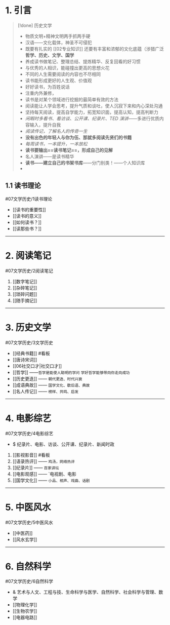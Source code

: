 # 1. 引言 
> [!done] 历史文学
> - 物质文明+精神文明两手抓两手硬
> -  汉语——文化载体，神圣不可侵犯
> - 既要有扎实的 [[02专业知识]] 还要有丰富和浓郁的文化底蕴（涉猎广泛**哲学、历史、文学、国学**
> - 养成读书做笔记、整理总结、提炼精华、反复回看的好习惯
> - 与优秀的人相识，能碰撞出更高的思想火花
> - 不同的人生需要阅读的内容也不尽相同
> - 读书能形成更好的人生观、价值观
> - 好好读书，为百姓说话
> - 注重内外兼修，
> - 读书是对某个领域进行挖掘的最简单有效的方法
> - 阅读能让人学会思考，提升气质和谈吐，使人沉寂下来和内心深处沟通 
> - 坚持每天阅读，提高自学能力，拓宽知识面，提高认知，提高判断力
> - *闲暇时多看书、看访谈、公开课、纪录片、TED 演讲*——多进行优质内容输入，提升自我
> - *阅读传记，了解名人的传奇一生*
> - **没有出色的年轻人与你为伍、那就多阅读先贤们的书籍**
> - *每周读书，一本提升，一本放松*
> - **读书要输出==读书笔记==，形成自己的见解**
> - 名人演讲——是读书精华
> - **读书——建立自己的书架书库**——分门别类！——个人知识库
> - 
## 1.1 读书理论 
#07文学历史/1读书理论
- [[读书的重要性]]
- [[读书的意义]]
- [[如何读书？]]
- [[读那些书？]]

---
# 2. 阅读笔记 
#07文学历史/2阅读笔记
1. [[数字笔记]]
2. [[杂碎笔记]]
3. [[琐碎问题]]
4. [[随手摘记]]

---
# 3.  历史文学 
#07文学历史/3文学历史 
- [[经典书籍]] #看板 
- [[唐诗宋词]]
- [[06社交口才|社交口才]]
- [[哲学]] ——`哲学是能使人聪明的学问` `学好哲学能够带向你走向成功`
- [[历史更迭]] —— `朝代更迭、时代兴衰`
- [[成语典故]] —— `国学文化、歇后语、典故`
- [[名人传记]] —— `榜样、共鸣、启发`

---
# 4. 电影综艺 
#07文学历史/4电影综艺
- $ 纪录片、电影、访谈、公开课、纪录片、新闻时政
1. [[影视影音]] #看板
2. [[语录热评]] —— `鸡汤，网络热评`
3. [[纪录片]] —— `百家讲坛`
4. [[电影观感]] —— `电视剧、电影
5. [[国学文化]] —— `小品、相声、戏曲、话剧`

---
# 5. 中医风水 
#07文学历史/5中医风水 
- [[中医药]]
- [[风水玄学]]
---
# 6. 自然科学 
#07文学历史/6自然科学
- & 艺术与人文、工程与技、生命科学与医学、自然科学、社会科学与管理、数学
- [[物理化学]]
- [[生物农学]]
- [[电器电路]]

